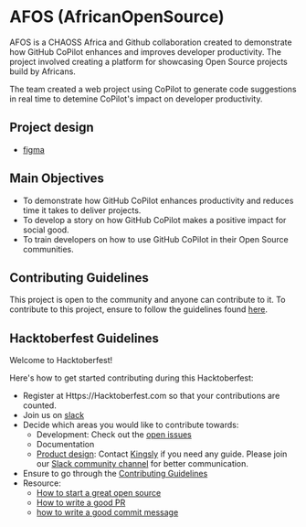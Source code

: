 # AFOS (AfricanOpenSource)

AFOS is a CHAOSS Africa and Github collaboration created to demonstrate how GitHub CoPilot enhances and improves developer productivity. The project involved creating a platform for showcasing Open Source projects build by Africans.

The team created a web project using CoPilot to generate code suggestions in real time to detemine CoPilot's impact on developer productivity.

## Project design

*   [figma](https://www.figma.com/file/mALWb4e0vqfBbtRwop3g16/Afos?type=design\&node-id=543-3049\&mode=design\&t=Uc7cI6vMcv2Xzryg-0)

## Main Objectives

*   To demonstrate how GitHub CoPilot enhances productivity and reduces time it takes to deliver projects.
*   To develop a story on how GitHub CoPilot makes a positive impact for social good.
*   To train developers on how to use GitHub CoPilot in their Open Source communities.

## Contributing Guidelines

This project is open to the community and anyone can contribute to it. To contribute to this project, ensure to follow the guidelines found [here](https://github.com/chaoss/GitHub-Copilot-Hackathon-Project/blob/main/CONTRIBUTING.md).

## Hacktoberfest Guidelines

Welcome to Hacktoberfest!

Here's how to get started contributing during this Hacktoberfest:

*   Register at Https://Hacktoberfest.com so that your contributions are counted.
*   Join us on [slack](https://chaoss.community/kb-getting-started)
*   Decide which areas you would like to contribute towards:
    *   Development: Check out the [open issues](https://github.com/chaoss/AFOS-AfricanOpenSource/issues)
    *   Documentation
    *   [Product design](https://github.com/peculiaruc/AFOS-AfricanOpenSource/blob/main/CONTRIBUTING.md#resources):  Contact [Kingsly](https://github.com/iamkingsleey) if you need any guide. Please join our [Slack community channel](https://join.slack.com/t/chaoss-workspace/shared_invite/zt-2541kvhn5-Dhe~n0PjxBMpIfUtkRVSCw) for better communication.
*   Ensure to go through the [Contributing Guidelines](https://github.com/chaoss/GitHub-Copilot-Hackathon-Project/blob/main/CONTRIBUTING.md)
*   Resource:
    *   [How to start a great open source](https://go.gitlab.com/Hm4BNB)
    *   [How to write a good PR](https://github.blog/2015-01-21-how-to-write-the-perfect-pull-request/)
    *   [how to write a good commit message](https://dev.to/chrissiemhrk/git-commit-message-5e21)
